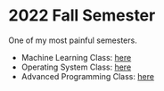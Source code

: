 # 2022 Fall Semester
One of my most painful semesters.
- Machine Learning Class: [here](./ML_Basics)
- Operating System Class: [here](./OS_Lab)
- Advanced Programming Class: [here](./Advanced_Prog/)